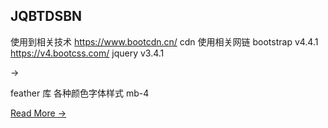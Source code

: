 ## JQBTDSBN

使用到相关技术
https://www.bootcdn.cn/ cdn 使用相关网链
bootstrap v4.4.1 https://v4.bootcss.com/
jquery v3.4.1

<span class="ml-2 right-icon f-24">&#8594;</span>

feather 库 各种颜色字体样式 mb-4

 <a href="#" class="read-more">
                                Read More <span class="ml-2 right-icon">&#8594;</span>
                            </a>

